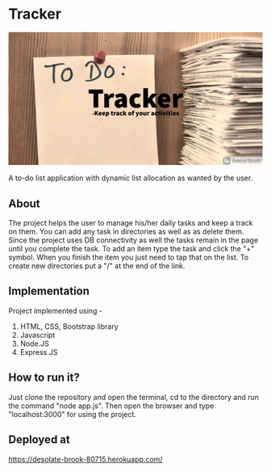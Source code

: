 # Tracker

![alt text](https://github.com/DiligentCoder-20022001/Tracker-ToDo-List/blob/master/My%20Post%20(4).png)

A to-do list application with dynamic list allocation as wanted by the user.

## About 

The project helps the user to manage his/her daily tasks and keep a track on them. You can add any task in directories as well as as delete them. Since the project uses DB connectivity as well the tasks remain in the page until you  complete the task. 
To add an item type the task and click the "+" symbol. When you finish the item you just need to tap that on the list. To create new directories put a "/<dirName>" at the end of the link. 

## Implementation 

Project implemented using - 
1. HTML, CSS, Bootstrap library
2. Javascript 
3. Node.JS
4. Express.JS

## How to run it? 

Just clone the repository and open the terminal, cd to the directory and run the command "node app.js". Then open the browser and type "localhost:3000" for using the project. 

## Deployed at 
https://desolate-brook-80715.herokuapp.com/
